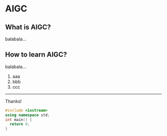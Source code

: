 # AIGC
## What is AIGC?
balabala...
## How to learn AIGC?
balabala...
1. aaa
2. bbb
3. ccc
---
Thanks!
```cpp
#include <iostream>
using namespace std;
int main() {
  return 0;
}

```
